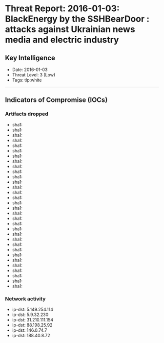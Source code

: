 # Threat Report: 2016-01-03: BlackEnergy by the SSHBearDoor : attacks against Ukrainian news media and electric industry


## Key Intelligence
* Date: 2016-01-03
* Threat Level: 3 (Low)
* Tags: tlp:white

---

## Indicators of Compromise (IOCs)
### Artifacts dropped
* sha1: <sha1>
* sha1: <sha1>
* sha1: <sha1>
* sha1: <sha1>
* sha1: <sha1>
* sha1: <sha1>
* sha1: <sha1>
* sha1: <sha1>
* sha1: <sha1>
* sha1: <sha1>
* sha1: <sha1>
* sha1: <sha1>
* sha1: <sha1>
* sha1: <sha1>
* sha1: <sha1>
* sha1: <sha1>
* sha1: <sha1>
* sha1: <sha1>
* sha1: <sha1>
* sha1: <sha1>
* sha1: <sha1>
* sha1: <sha1>
* sha1: <sha1>
* sha1: <sha1>
* sha1: <sha1>
* sha1: <sha1>
* sha1: <sha1>
* sha1: <sha1>
* sha1: <sha1>
* sha1: <sha1>
* sha1: <sha1>
* sha1: <sha1>

### Network activity
* ip-dst: 5.149.254.114
* ip-dst: 5.9.32.230
* ip-dst: 31.210.111.154
* ip-dst: 88.198.25.92
* ip-dst: 146.0.74.7
* ip-dst: 188.40.8.72
